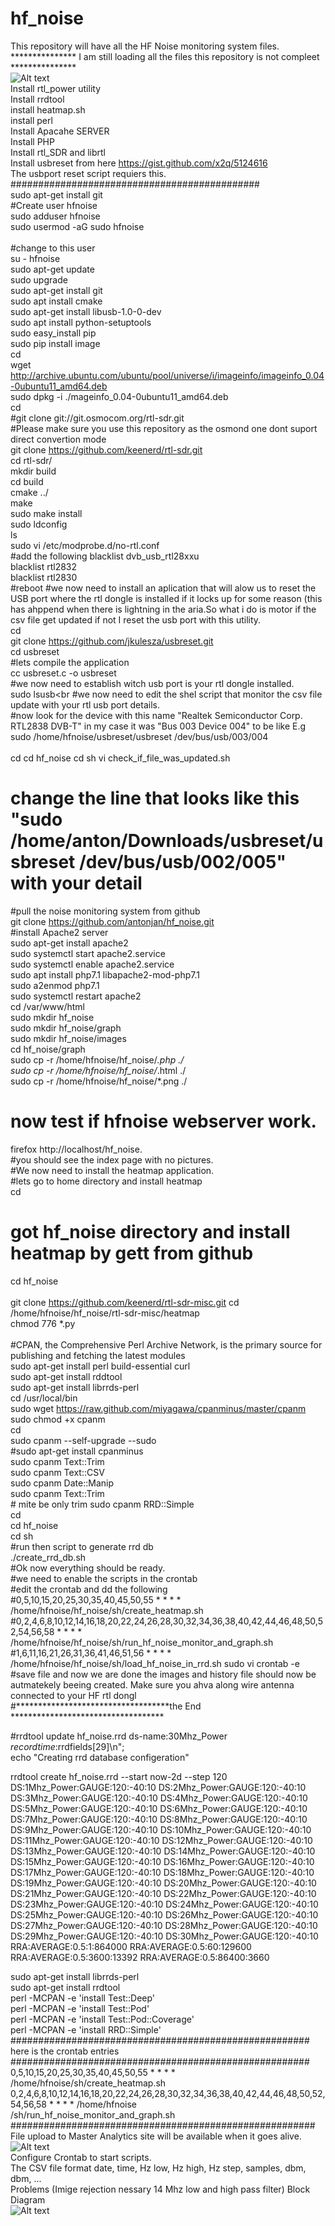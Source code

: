 # hf_noise<br>
This repository will have all the HF Noise monitoring system files.<br>
*************** I am still loading all the files this repository is not compleet ***************<br>
![Alt text](hf_noise_25-06-2017.png?raw=true "HF RF Heatmap for 24H every 2 Minute")<br>
Install rtl_power utility<br>
Install rrdtool<br>
install heatmap.sh<br>
install perl<br>
Install Apacahe SERVER<br>
Install PHP<br>
Install rtl_SDR and librtl<br>
Install usbreset from here https://gist.github.com/x2q/5124616<br>
The usbport reset script requiers this.<br>
#############################################<br>
sudo apt-get install git<br>
#Create user hfnoise<br>
sudo adduser hfnoise<br>
sudo usermod -aG sudo hfnoise<br>
<br>
#change to this user<br>
su - hfnoise<br>
sudo apt-get update<br>
sudo upgrade<br>
sudo apt-get install git<br>
sudo apt install cmake<br>
sudo apt-get install libusb-1.0-0-dev<br>
sudo apt install python-setuptools<br>
sudo easy_install pip<br>
sudo pip install image<br>
cd<br>
wget http://archive.ubuntu.com/ubuntu/pool/universe/i/imageinfo/imageinfo_0.04-0ubuntu11_amd64.deb<br>
sudo dpkg -i ./mageinfo_0.04-0ubuntu11_amd64.deb<br>
cd<br>
#git clone git://git.osmocom.org/rtl-sdr.git<br>
#Please make sure you use this repository as the osmond one dont suport direct convertion mode<br>
git clone https://github.com/keenerd/rtl-sdr.git<br>
cd rtl-sdr/<br>
mkdir build<br>
cd build<br>
cmake ../<br>
make<br>
sudo make install<br>
sudo ldconfig<br>
ls<br>
sudo vi /etc/modprobe.d/no-rtl.conf<br>
#add the following 
blacklist dvb_usb_rtl28xxu<br>
blacklist rtl2832<br>
blacklist rtl2830<br>
#reboot
#we now need to install an aplication that will alow us to reset the USB port where the rtl dongle is installed if it locks up for some reason (this has ahppend when there is lightning in the aria.So what i do is motor if the csv file get updated if not I reset the usb port with this utility.<br>
cd<br>
git clone https://github.com/jkulesza/usbreset.git<br>
cd usbreset<br>
#lets compile the application<br>
cc usbreset.c -o usbreset<br>
#we now need to establish witch usb port is your rtl dongle installed.<br>
sudo lsusb<br
#we now need to edit the shel script that monitor the csv file update with your rtl usb port details.<br> 
#now look for the device with this name "Realtek Semiconductor Corp. RTL2838 DVB-T" in my case it was "Bus 003 Device 004" to be like E.g sudo /home/hfnoise/usbreset/usbreset /dev/bus/usb/003/004<br>
<br>
cd
cd hf_noise
cd sh
vi check_if_file_was_updated.sh
# change the line that looks like this "sudo /home/anton/Downloads/usbreset/usbreset /dev/bus/usb/002/005" with your detail<br>
#pull the noise monitoring system from github<br>
git clone https://github.com/antonjan/hf_noise.git<br>
#install Apache2 server<br>
sudo apt-get install apache2<br>
sudo systemctl start apache2.service<br>
sudo systemctl enable apache2.service<br>
sudo apt install php7.1 libapache2-mod-php7.1<br>
sudo a2enmod php7.1<br>
sudo systemctl restart apache2<br>
cd /var/www/html<br>
sudo mkdir hf_noise<br>
sudo mkdir hf_noise/graph<br>
sudo mkdir hf_noise/images<br>
cd hf_noise/graph<br>
sudo cp -r /home/hfnoise/hf_noise/*.php ./<br>
sudo cp -r /home/hfnoise/hf_noise/*.html ./<br>
sudo cp -r /home/hfnoise/hf_noise/*.png ./<br>
# now test if hfnoise webserver work.<br>
firefox http://localhost/hf_noise.<br>
#you should see the index page with no pictures.<br>
#We now need to install the heatmap application.<br>
#lets go to home directory and install heatmap<br>
cd<br> 
# got hf_noise directory and install heatmap by gett from github<br>
cd hf_noise<br>
<br>
git clone https://github.com/keenerd/rtl-sdr-misc.git
cd /home/hfnoise/hf_noise/rtl-sdr-misc/heatmap<br>
chmod 776 *.py<br>
<br> 
#CPAN, the Comprehensive Perl Archive Network, is the primary source for publishing and fetching the latest modules <br>
sudo apt-get install perl build-essential curl<br>
sudo apt-get install rddtool<br>
sudo apt-get install librrds-perl<br>
cd /usr/local/bin<br> 
sudo wget https://raw.github.com/miyagawa/cpanminus/master/cpanm<br>
sudo chmod +x cpanm<br>
cd<br>
sudo cpanm --self-upgrade --sudo<br>
#sudo apt-get install cpanminus<br>
sudo cpanm Text::Trim<br>
sudo cpanm  Text::CSV<br>
sudo cpanm  Date::Manip<br>
sudo cpanm Text::Trim<br># mite be only trim
sudo cpanm RRD::Simple<br>
cd<br> 
cd hf_noise<br>
cd sh<br>
#run then script to generate rrd db<br>
./create_rrd_db.sh<br>
#Ok now everything should be ready.<br>
#we need to enable the scripts in the crontab<br>
#edit the crontab and  dd the following<br>
#0,5,10,15,20,25,30,35,40,45,50,55 * * * * /home/hfnoise/hf_noise/sh/create_heatmap.sh
#0,2,4,6,8,10,12,14,16,18,20,22,24,26,28,30,32,34,36,38,40,42,44,46,48,50,52,54,56,58 * * * * /home/hfnoise/hf_noise/sh/run_hf_noise_monitor_and_graph.sh
#1,6,11,16,21,26,31,36,41,46,51,56 * * * * /home/hfnoise/hf_noise/sh/load_hf_noise_in_rrd.sh
sudo vi crontab -e
#save file and now we are done the images and history file should now be autmatekely beeing created. Make sure you ahva along wire antenna connected to your HF rtl dongl<br>
#***********************************the End ***********************************


#rrdtool update hf_noise.rrd ds-name:30Mhz_Power $recordtime:$rrdfields[29]\n";<br>
echo "Creating rrd database configeration"<br>

rrdtool create  hf_noise.rrd --start now-2d --step 120 DS:1Mhz_Power:GAUGE:120:-40:10 DS:2Mhz_Power:GAUGE:120:-40:10 DS:3Mhz_Power:GAUGE:120:-40:10 DS:4Mhz_Power:GAUGE:120:-40:10 DS:5Mhz_Power:GAUGE:120:-40:10 DS:6Mhz_Power:GAUGE:120:-40:10 DS:7Mhz_Power:GAUGE:120:-40:10 DS:8Mhz_Power:GAUGE:120:-40:10 DS:9Mhz_Power:GAUGE:120:-40:10 DS:10Mhz_Power:GAUGE:120:-40:10 DS:11Mhz_Power:GAUGE:120:-40:10 DS:12Mhz_Power:GAUGE:120:-40:10 DS:13Mhz_Power:GAUGE:120:-40:10 DS:14Mhz_Power:GAUGE:120:-40:10 DS:15Mhz_Power:GAUGE:120:-40:10 DS:16Mhz_Power:GAUGE:120:-40:10 DS:17Mhz_Power:GAUGE:120:-40:10 DS:18Mhz_Power:GAUGE:120:-40:10 DS:19Mhz_Power:GAUGE:120:-40:10 DS:20Mhz_Power:GAUGE:120:-40:10 DS:21Mhz_Power:GAUGE:120:-40:10 DS:22Mhz_Power:GAUGE:120:-40:10 DS:23Mhz_Power:GAUGE:120:-40:10 DS:24Mhz_Power:GAUGE:120:-40:10 DS:25Mhz_Power:GAUGE:120:-40:10 DS:26Mhz_Power:GAUGE:120:-40:10 DS:27Mhz_Power:GAUGE:120:-40:10 DS:28Mhz_Power:GAUGE:120:-40:10 DS:29Mhz_Power:GAUGE:120:-40:10 DS:30Mhz_Power:GAUGE:120:-40:10 RRA:AVERAGE:0.5:1:864000 RRA:AVERAGE:0.5:60:129600 RRA:AVERAGE:0.5:3600:13392 RRA:AVERAGE:0.5:86400:3660<br>

sudo apt-get install librrds-perl<br>
sudo apt-get install rrdtool<br>
perl -MCPAN -e 'install Test::Deep'<br>
perl -MCPAN -e 'install Test::Pod'<br>
perl -MCPAN -e 'install Test::Pod::Coverage'<br>
perl -MCPAN -e 'install RRD::Simple'<br>
######################################################<br>
here is the crontab entries<br>
######################################################<br>
0,5,10,15,20,25,30,35,40,45,50,55 * * * * /home/hfnoise/sh/create_heatmap.sh<br>
0,2,4,6,8,10,12,14,16,18,20,22,24,26,28,30,32,34,36,38,40,42,44,46,48,50,52,54,56,58 * * * * /home/hfnoise<br>/sh/run_hf_noise_monitor_and_graph.sh<br>
#######################################################<br>
File upload to Master Analytics site will be available when it goes alive.<br>
![Alt text](HF_Graph_monitoring.png?raw=true "HF RF power monitoring")<br>
Configure Crontab to start scripts.<br>
The CSV file format  date, time, Hz low, Hz high, Hz step, samples, dbm, dbm, ...<br>
Problems (Imige rejection nessary 14 Mhz low and high pass filter)
Block Diagram<br>
![Alt text](HF_Noise_Monitor.png?raw=true "Monitoring system Block diagram")<br>
